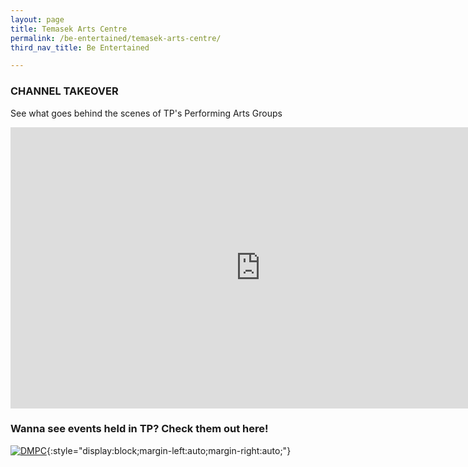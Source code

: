 ```yaml
---
layout: page
title: Temasek Arts Centre
permalink: /be-entertained/temasek-arts-centre/
third_nav_title: Be Entertained

---
```

### CHANNEL TAKEOVER
See what goes behind the scenes of TP's Performing Arts Groups
<div class="bp-youtube">
    <iframe width="800" height="450" style="display:block;margin-left:auto;margin-right:auto;" src="https://www.youtube.com/embed/p27P9kSYUDg" frameborder="0" allow="accelerometer; autoplay; encrypted-media; gyroscope; picture-in-picture" allowfullscreen></iframe>
</div>

### Wanna see events held in TP? Check them out here!
[![DMPC]({{site.baseurl}}/images/DMPCBanner.jpg)](https://www.flickr.com/photos/digitalmediacrewtp/){:style="display:block;margin-left:auto;margin-right:auto;"}